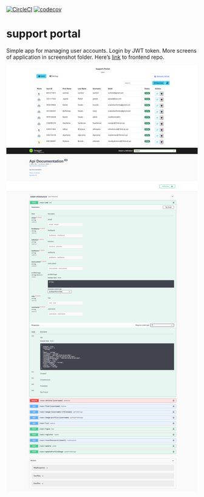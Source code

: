 
[![CircleCI](https://dl.circleci.com/status-badge/img/gh/BartekSmalec/supportportal/tree/main.svg?style=svg)](https://dl.circleci.com/status-badge/redirect/gh/BartekSmalec/supportportal/tree/main)
[![codecov](https://codecov.io/gh/BartekSmalec/supportportal/branch/main/graph/badge.svg?token=etJT0Qyq7y)](https://codecov.io/gh/BartekSmalec/supportportal)

# support portal

Simple app for managing user accounts. Login by JWT token. More screens of application in screenshot folder. Here’s [link](https://github.com/BartekSmalec/supportportal-front) to frontend repo.

![alt text](https://github.com/BartekSmalec/supportportal/blob/main/screenshots/localhost_4200_%20(2).png?raw=true)
![alt text](https://github.com/BartekSmalec/supportportal/blob/main/screenshots/localhost_8080_swagger-ui_.png?raw=true)



